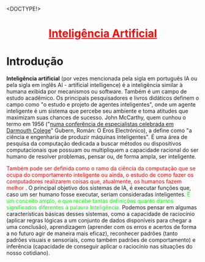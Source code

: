 <DOCTYPE!>

<html>
<head>
	<title></title>
</head>

<body>
<font color="red"><u><h1 align="center">Inteligência Artificial</h1></u></font>

<h1>Introdução</h1>

<div align= "left"> <b>Inteligência artificial</b> (por vezes mencionada pela sigla em português IA ou pela sigla em inglês AI - artificial intelligence) é a inteligência similar à humana exibida por mecanismos ou software. Também é um campo de estudo acadêmico. Os principais pesquisadores e livros didáticos definem o campo como "o estudo e projeto de agentes inteligentes", onde um agente inteligente é um sistema que percebe seu ambiente e toma atitudes que maximizam suas chances de sucesso. John McCarthy, quem cunhou o termo em 1956 ("<u>numa conferência de especialistas celebrada em Darmouth Colege</u>" Gubern, Román: O Eros Electrónico), a define como "a ciência e engenharia de produzir máquinas inteligentes". É uma área de pesquisa da computação dedicada a buscar métodos ou dispositivos computacionais que possuam ou multipliquem a capacidade racional do ser humano de resolver problemas, pensar ou, de forma ampla, ser inteligente. 

<font color="red"><p>Também pode ser definida como o ramo da ciência da computação que se ocupa do comportamento inteligente ou ainda, o estudo de como fazer os computadores realizarem coisas que, atualmente, os humanos fazem melhor </font>. O principal objetivo dos sistemas de IA, é executar funções que, caso um ser humano fosse executar, seriam consideradas inteligentes. <font color="#00ff00">É um conceito amplo, e que recebe tantas definições quanto damos significados diferentes à palavra Inteligência.</font> Podemos pensar em algumas características básicas desses sistemas, como a capacidade de raciocínio (aplicar regras lógicas a um conjunto de dados disponíveis para chegar a uma conclusão), aprendizagem (aprender com os erros e acertos de forma a no futuro agir de maneira mais eficaz), reconhecer padrões (tanto padrões visuais e sensoriais, como também padrões de comportamento) e inferência (capacidade de conseguir aplicar o raciocínio nas situações do nosso cotidiano). </p> </div>


</body>
</html>
